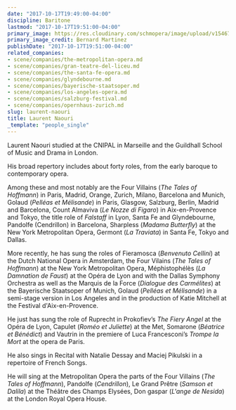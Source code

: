 ```yaml
---
date: "2017-10-17T19:49:00-04:00"
discipline: Baritone
lastmod: "2017-10-17T19:51:00-04:00"
primary_image: https://res.cloudinary.com/schmopera/image/upload/v1546739618/media/2019/01/LaurentNaouri.jpg
primary_image_credit: Bernard Martinez
publishDate: "2017-10-17T19:51:00-04:00"
related_companies:
- scene/companies/the-metropolitan-opera.md
- scene/companies/gran-teatre-del-liceu.md
- scene/companies/the-santa-fe-opera.md
- scene/companies/glyndebourne.md
- scene/companies/bayerische-staatsoper.md
- scene/companies/los-angeles-opera.md
- scene/companies/salzburg-festival.md
- scene/companies/opernhaus-zurich.md
slug: laurent-naouri
title: Laurent Naouri
_template: "people_single"
---
```

Laurent Naouri studied at the CNIPAL in Marseille and the Guildhall School of Music and Drama in London.

His broad repertory includes about forty roles, from the early baroque to contemporary opera.
 
Among these and most notably are the Four Villains (*The Tales of Hoffmann*) in Paris, Madrid, Orange, Zurich, Milano, Barcelona and Munich, Golaud (*Pelléas et Mélisande*) in Paris, Glasgow, Salzburg, Berlin, Madrid and Barcelona, Count Almaviva (*Le Nozze di Figaro*) in Aix-en-Provence and Tokyo, the title role of *Falstaff* in Lyon, Santa Fe and Glyndebourne, Pandolfe (Cendrillon) in Barcelona, Sharpless (*Madama Butterfly*) at the New York Metropolitan Opera, Germont (*La Traviata*) in Santa Fe, Tokyo and Dallas.
 
More recently, he has sung the roles of Fieramosca (*Benvenuto Cellini*) at the Dutch National Opera in Amsterdam, the Four Vilains (*The Tales of Hoffmann*) at the New York Metropolitan Opera, Méphistophélès (*La Damnation de Faust*) at the Opéra de Lyon and with the Dallas Symphony Orchestra as well as the Marquis de la Force (*Dialogue des Carmélites*) at the Bayerische Staatsoper of Munich, Golaud (*Pelléas et Mélisande*) in a semi-stage version in Los Angeles and in the production of Katie Mitchell at the Festival d'Aix-en-Provence.

He just has sung the role of Ruprecht in Prokofiev’s *The Fiery Angel* at the Opéra de Lyon, Capulet (*Roméo et Juliette*) at the Met, Somarone (*Béatrice et Bénédict*) and Vautrin in the premiere of Luca Francesconi’s *Trompe la Mort* at the opera de Paris.
 
He also sings in Recital with Natalie Dessay and Maciej Pikulski in a repertoire of French Songs.

He will sing at the Metropolitan Opera the parts of the Four Villains (*The Tales of Hoffmann*), Pandolfe (*Cendrillon*), Le Grand Prêtre (*Samson et Dalila*) at the Théâtre des Champs Elysées, Don gaspar (*L'ange de Nesida*) at the London Royal Opera House.